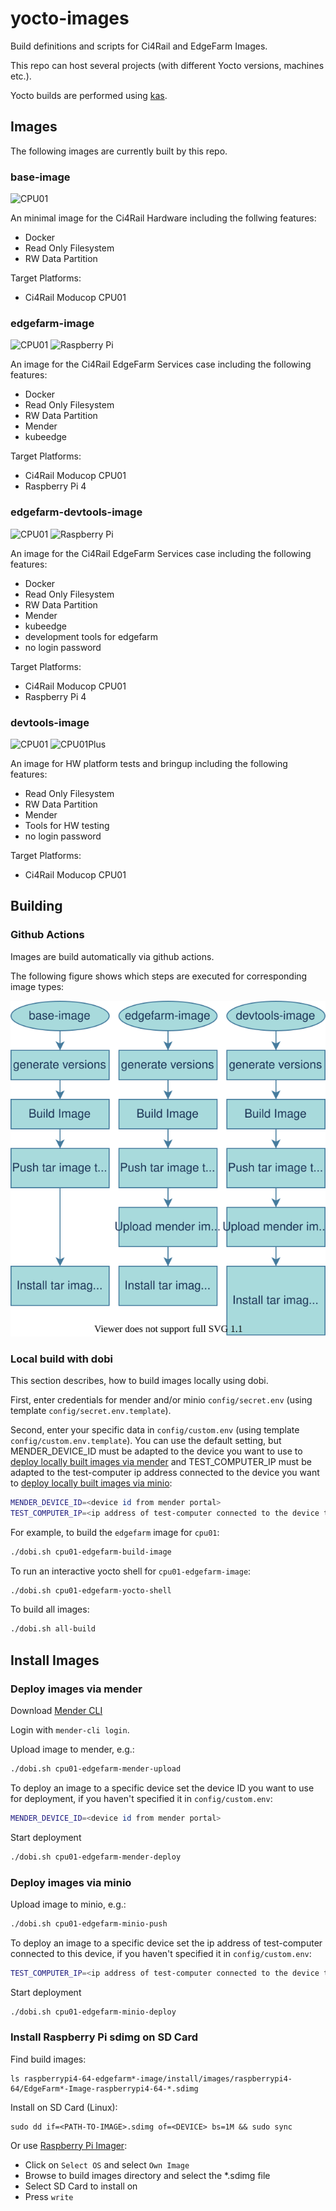 # yocto-images

Build definitions and scripts for Ci4Rail and EdgeFarm Images.

This repo can host several projects (with different Yocto versions, machines etc.).

Yocto builds are performed using [kas](https://github.com/siemens/kas).

## Images

The following images are currently built by this repo.

### base-image

![CPU01](https://github.com/ci4rail/yocto-images/actions/workflows/cpu01-base-image.yaml/badge.svg)

An minimal image for the Ci4Rail Hardware including the follwing features:

- Docker
- Read Only Filesystem
- RW Data Partition

Target Platforms:

- Ci4Rail Moducop CPU01

### edgefarm-image

![CPU01](https://github.com/ci4rail/yocto-images/actions/workflows/cpu01-edgefarm-image.yaml/badge.svg)
![Raspberry Pi](https://github.com/ci4rail/yocto-images/actions/workflows/raspberrypi4-64-edgefarm-image.yaml/badge.svg)

An image for the Ci4Rail EdgeFarm Services case including the following features:

- Docker
- Read Only Filesystem
- RW Data Partition
- Mender
- kubeedge

Target Platforms:

- Ci4Rail Moducop CPU01
- Raspberry Pi 4

### edgefarm-devtools-image

![CPU01](https://github.com/ci4rail/yocto-images/actions/workflows/cpu01-edgefarm-devtools-image.yaml/badge.svg)
![Raspberry Pi](https://github.com/ci4rail/yocto-images/actions/workflows/raspberrypi4-64-edgefarm-devtools-image.yaml/badge.svg)
                
An image for the Ci4Rail EdgeFarm Services case including the following features:

- Docker
- Read Only Filesystem
- RW Data Partition
- Mender
- kubeedge
- development tools for edgefarm
- no login password

Target Platforms:

- Ci4Rail Moducop CPU01
- Raspberry Pi 4

### devtools-image

![CPU01](https://github.com/ci4rail/yocto-images/actions/workflows/cpu01-devtools-image.yaml/badge.svg)
![CPU01Plus](https://github.com/ci4rail/yocto-images/actions/workflows/cpu01base-devtools-image.yaml/badge.svg)

An image for HW platform tests and bringup including the following features:

- Read Only Filesystem
- RW Data Partition
- Mender
- Tools for HW testing
- no login password

Target Platforms:

- Ci4Rail Moducop CPU01

## Building

### Github Actions

Images are build automatically via github actions.

The following figure shows which steps are executed for corresponding image types:

![Yocto Images Pipelines](doc/yocto-images-pipelines.drawio.svg)

### Local build with dobi

This section describes, how to build images locally using dobi.

First, enter credentials for mender and/or minio `config/secret.env` (using template `config/secret.env.template`).

Second, enter your specific data in `config/custom.env` (using template `config/custom.env.template`).
You can use the default setting, but MENDER_DEVICE_ID must be adapted to the device you want to use to [deploy locally built images via mender](#deploy-images-via-mender)
and TEST_COMPUTER_IP must be adapted to the test-computer ip address connected to the device you want to [deploy locally built images via minio](#deploy-images-via-minio):

```bash
MENDER_DEVICE_ID=<device id from mender portal>
TEST_COMPUTER_IP=<ip address of test-computer connected to the device to flash>
```

For example, to build the `edgefarm` image for `cpu01`:

```bash
./dobi.sh cpu01-edgefarm-build-image
```

To run an interactive yocto shell for `cpu01-edgefarm-image`:

```bash
./dobi.sh cpu01-edgefarm-yocto-shell
```

To build all images:

```bash
./dobi.sh all-build
```

## Install Images
### Deploy images via mender

Download [Mender CLI](https://docs.mender.io/downloads#mender-cli)

Login with `mender-cli login`.

Upload image to mender, e.g.:

```bash
./dobi.sh cpu01-edgefarm-mender-upload
```

To deploy an image to a specific device set the device ID you want to use for deployment, if you haven't specified it in `config/custom.env`:

```bash
MENDER_DEVICE_ID=<device id from mender portal>
```

Start deployment

```bash
./dobi.sh cpu01-edgefarm-mender-deploy
```

### Deploy images via minio

Upload image to minio, e.g.:

```bash
./dobi.sh cpu01-edgefarm-minio-push
```

To deploy an image to a specific device set the ip address of test-computer connected to this device, if you haven't specified it in `config/custom.env`:

```bash
TEST_COMPUTER_IP=<ip address of test-computer connected to the device to flash>
```

Start deployment

```bash
./dobi.sh cpu01-edgefarm-minio-deploy
```

### Install Raspberry Pi sdimg on SD Card

Find build images:

```
ls raspberrypi4-64-edgefarm*-image/install/images/raspberrypi4-64/EdgeFarm*-Image-raspberrypi4-64-*.sdimg
```

Install on SD Card (Linux):

```
sudo dd if=<PATH-TO-IMAGE>.sdimg of=<DEVICE> bs=1M && sudo sync
```

Or use [Raspberry Pi Imager](https://www.raspberrypi.org/downloads/):
- Click on `Select OS` and select `Own Image`
- Browse to build images directory and select the *.sdimg file
- Select SD Card to install on
- Press `write`